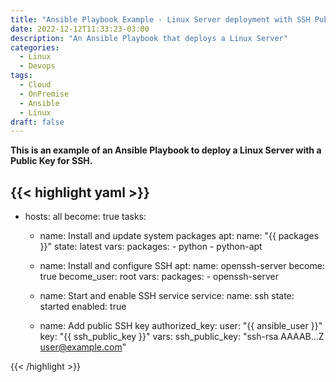 ```yaml
---
title: "Ansible Playbook Example - Linux Server deployment with SSH Public Key"
date: 2022-12-12T11:33:23-03:00
description: "An Ansible Playbook that deploys a Linux Server"
categories:
  - Linux
  - Devops
tags:
  - Cloud
  - OnPremise
  - Ansible
  - Linux
draft: false
---
```


**This is an example of an Ansible Playbook to deploy a Linux Server with a Public Key for SSH.**


{{< highlight yaml >}}
---

- hosts: all
  become: true
  tasks:
  
  - name: Install and update system packages
    apt:
      name: "{{ packages }}"
      state: latest
    vars:
      packages:
        - python
        - python-apt
  
  - name: Install and configure SSH
    apt:
      name: openssh-server
    become: true
    become_user: root
    vars:
      packages:
        - openssh-server

  - name: Start and enable SSH service
    service:
      name: ssh
      state: started
      enabled: true

  - name: Add public SSH key
    authorized_key:
      user: "{{ ansible_user }}"
      key: "{{ ssh_public_key }}"
    vars:
      ssh_public_key: "ssh-rsa AAAAB...Z user@example.com"

 {{< /highlight >}}     
